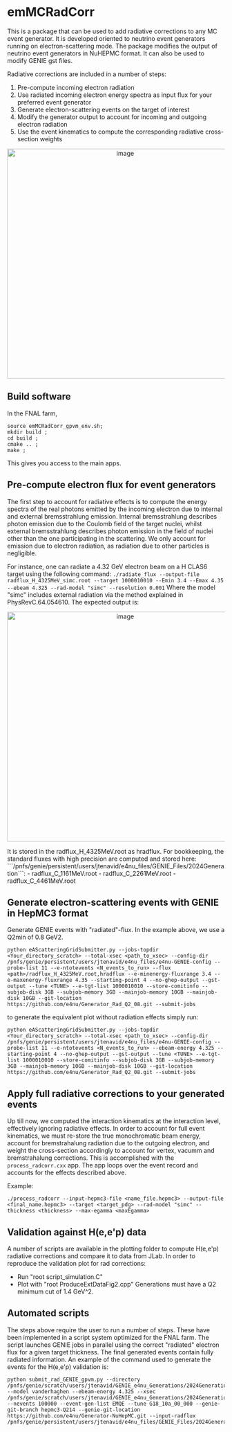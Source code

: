 # emMCRadCorr
This is a package that can be used to add radiative corrections to any MC event generator. It is developed oriented to neutrino event generators running on electron-scattering mode. The package modifies the output of neutrino event generators in NuHEPMC format. It can also be used to modify GENIE gst files.

Radiative corrections are included in a number of steps: 
1. Pre-compute incoming electron radiation
2.  Use radiated incoming electron energy spectra as input flux for your preferred event generator
3.  Generate electron-scattering events on the target of interest
4.  Modify the generator output to account for incoming and outgoing electron radiation
5.  Use the event kinematics to compute the corresponding radiative cross-section weights
<p align="center">
  <img width="531" alt="image" src="[https://github.com/e4nu/emMCRadCorr/assets/36236227/3f2484e1-bcde-40a6-88c0-3393c7938e4e](https://github.com/user-attachments/files/16246315/diagram_emMCRadCorr_hadrons.pdf)">
</p>


## Build software
In the FNAL farm, 
```
source emMCRadCorr_gpvm_env.sh;
mkdir build ;
cd build ;
cmake .. ;
make ;
```
This gives you access to the main apps.

## Pre-compute electron flux for event generators
The first step to account for radiative effects is to compute the energy spectra of the real photons emitted by the incoming electron due to internal and external bremsstrahlung emission. 
Internal bremsstrahlung describes photon emission due to the Coulomb field of the target nuclei, whilst external bremsstrahlung describes photon emission in the field of nuclei other than the one participating in the scattering. We only account for emission due to electron radiation, as radiation due to other particles is negligible.

For instance, one can radiate a 4.32 GeV electron beam on a H CLAS6 target using the following command:
```./radiate_flux --output-file radflux_H_4325MeV_simc.root --target 1000010010 --Emin 3.4 --Emax 4.35 --ebeam 4.325 --rad-model "simc" --resolution 0.001```
Where the model "simc" includes external radiation via the method explained in PhysRevC.64.054610. The expected output is:
<p align="center">
  <img width="531" alt="image" src="https://github.com/e4nu/emMCRadCorr/assets/36236227/3f2484e1-bcde-40a6-88c0-3393c7938e4e">
</p>
It is stored in the radflux_H_4325MeV.root as hradflux. For bookkeeping, the standard fluxes with high precision are computed and stored here: ```/pnfs/genie/persistent/users/jtenavid/e4nu_files/GENIE_Files/2024Generation```:
- radflux_C_1161MeV.root
- radflux_C_2261MeV.root
- radflux_C_4461MeV.root

## Generate electron-scattering events with GENIE in HepMC3 format
Generate GENIE events with "radiated"-flux. In the example above, we use a Q2min of 0.8 GeV2.
```
python eAScatteringGridSubmitter.py --jobs-topdir <Your_directory_scratch> --total-xsec <path_to_xsec> --config-dir /pnfs/genie/persistent/users/jtenavid/e4nu_files/e4nu-GENIE-config --probe-list 11 --e-ntotevents <N_events_to_run> --flux <path>/radflux_H_4325MeV.root,hradflux --e-minenergy-fluxrange 3.4 --e-maxenergy-fluxrange 4.35 --starting-point 4 --no-ghep-output --gst-output --tune <TUNE> --e-tgt-list 1000010010 --store-comitinfo --subjob-disk 3GB --subjob-memory 3GB --mainjob-memory 10GB --mainjob-disk 10GB --git-location https://github.com/e4nu/Generator_Rad_Q2_08.git --submit-jobs
```
to generate the equivalent plot without radiation effects simply run:
```
python eAScatteringGridSubmitter.py --jobs-topdir <Your_directory_scratch> --total-xsec <path_to_xsec> --config-dir /pnfs/genie/persistent/users/jtenavid/e4nu_files/e4nu-GENIE-config --probe-list 11 --e-ntotevents <N_events_to_run> --ebeam-energy 4.325 --starting-point 4 --no-ghep-output --gst-output --tune <TUNE> --e-tgt-list 1000010010 --store-comitinfo --subjob-disk 3GB --subjob-memory 3GB --mainjob-memory 10GB --mainjob-disk 10GB --git-location https://github.com/e4nu/Generator_Rad_Q2_08.git --submit-jobs
```

## Apply full radiative corrections to your generated events
Up till now, we computed the interaction kinematics at the interaction level, effectively ignoring radiative effects. In order to account for full event kinematics, we must re-store the true monochromatic beam energy, account for bremstrahalung radiation due to the outgoing electron, and weight the cross-section accordingly to account for vertex, vacumm and bremstrahalung corrections. This is accomplished with the ```process_radcorr.cxx``` app. The app loops over the event record and accounts for the effects described above. 

Example:
```
./process_radcorr --input-hepmc3-file <name_file.hepmc3> --output-file <final_name.hepmc3> --target <target_pdg> --rad-model "simc" --thickness <thickness> --max-egamma <maxEgamma> 
```

## Validation against H(e,e'p) data
A number of scripts are available in the plotting folder to compute H(e,e'p) radiative corrections and compare it to data from JLab. In order to reproduce the validation plot for rad corrections:
- Run "root script_simulation.C"
- Plot with "root ProduceExtDataFig2.cpp"
Generations must have a Q2 minimum cut of 1.4 GeV^2.

## Automated scripts
The steps above require the user to run a number of steps. These have been implemented in a script system optimized for the FNAL farm. The script launches GENIE jobs in parallel using the correct "radiated" electron flux for a given target thickness. The final generated events contain fully radiated information. An example of the command used to generate the events for the H(e,e'p) validation is:
```
python submit_rad_GENIE_gpvm.py --directory /pnfs/genie/scratch/users/jtenavid/GENIE_e4nu_Generations/2024Generation/Test_newHepMC3_14Q2/ --model vanderhaghen --ebeam-energy 4.325 --xsec /pnfs/genie/scratch/users/jtenavid/GENIE_e4nu_Generations/2024Generation/Test_newHepMC3_14Q2/total_xsec.xml --nevents 100000 --event-gen-list EMQE --tune G18_10a_00_000 --genie-git-branch hepmc3-Q214 --genie-git-location https://github.com/e4nu/Generator-NuHepMC.git --input-radflux /pnfs/genie/persistent/users/jtenavid/e4nu_files/GENIE_Files/2024Generation/radflux_H_4325MeV_simc.root
```











